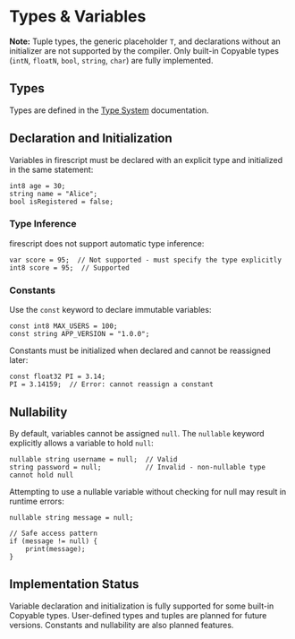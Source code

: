 # Types & Variables

**Note:** Tuple types, the generic placeholder `T`, and declarations without an initializer are not supported by the compiler. Only built-in Copyable types (`intN`, `floatN`, `bool`, `string`, `char`) are fully implemented.

## Types

Types are defined in the [Type System](type_system.md) documentation.

## Declaration and Initialization

Variables in firescript must be declared with an explicit type and initialized in the same statement:

```firescript
int8 age = 30;
string name = "Alice";
bool isRegistered = false;
```

### Type Inference

firescript does not support automatic type inference:

```firescript
var score = 95;  // Not supported - must specify the type explicitly
int8 score = 95;  // Supported
```

### Constants

Use the `const` keyword to declare immutable variables:

```firescript
const int8 MAX_USERS = 100;
const string APP_VERSION = "1.0.0";
```

Constants must be initialized when declared and cannot be reassigned later:

```firescript
const float32 PI = 3.14;
PI = 3.14159;  // Error: cannot reassign a constant
```

## Nullability

By default, variables cannot be assigned `null`. The `nullable` keyword explicitly allows a variable to hold `null`:

```firescript
nullable string username = null;  // Valid
string password = null;           // Invalid - non-nullable type cannot hold null
```

Attempting to use a nullable variable without checking for null may result in runtime errors:

```firescript
nullable string message = null;

// Safe access pattern
if (message != null) {
    print(message);
}
```

## Implementation Status

Variable declaration and initialization is fully supported for some built-in Copyable types. User-defined types and tuples are planned for future versions. Constants and nullability are also planned features.